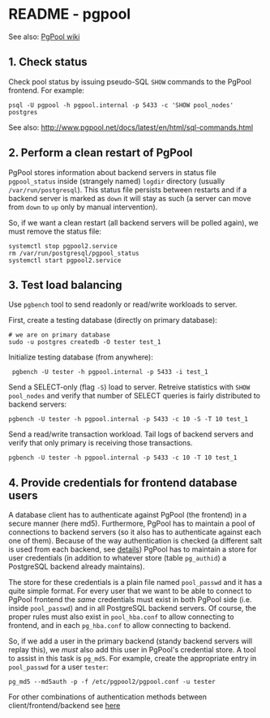 # README - pgpool

See also: [PgPool wiki](http://www.pgpool.net/mediawiki/index.php/Main_Page)

## 1. Check status

Check pool status by issuing pseudo-SQL `SHOW` commands to the PgPool frontend. For example:

    psql -U pgpool -h pgpool.internal -p 5433 -c 'SHOW pool_nodes' postgres

See also: http://www.pgpool.net/docs/latest/en/html/sql-commands.html

## 2. Perform a clean restart of PgPool

PgPool stores information about backend servers in status file `pgpool_status` inside (strangely named) `logdir` directory (usually `/var/run/postgresql`). 
This status file persists between restarts and if a backend server is marked as `down` it will stay as such (a server can move from `down` to `up` 
only by manual intervention).

So, if we want a clean restart (all backend servers will be polled again), we must remove the status file:

    systemctl stop pgpool2.service
    rm /var/run/postgresql/pgpool_status
    systemctl start pgpool2.service

## 3. Test load balancing

Use `pgbench` tool to send readonly or read/write workloads to server. 

First, create a testing database (directly on primary database):

    # we are on primary database
    sudo -u postgres createdb -O tester test_1

Initialize testing database (from anywhere):

     pgbench -U tester -h pgpool.internal -p 5433 -i test_1

Send a SELECT-only (flag `-S`) load to server. Retreive statistics with `SHOW pool_nodes` and verify that number of SELECT queries is fairly distributed to backend servers:

    pgbench -U tester -h pgpool.internal -p 5433 -c 10 -S -T 10 test_1 

Send a read/write transaction workload. Tail logs of backend servers and verify that only primary is receiving those transactions.

    pgbench -U tester -h pgpool.internal -p 5433 -c 10 -T 10 test_1 

## 4. Provide credentials for frontend database users

A database client has to authenticate against PgPool (the frontend) in a secure manner (here md5). Furthermore, PgPool has to maintain a pool of connections to backend servers (so it also has to authenticate against each one of them). Because of the way authentication is checked (a different salt is used from each backend, see [details](http://www.pgpool.net/mediawiki/index.php/FAQ#How_does_pgpool-II_handle_md5_authentication.3F)) PgPool has to maintain a store for user credentials (in addition to whatever store (table `pg_authid`) a PostgreSQL backend already maintains).

The store for these credentials is a plain file named `pool_passwd` and it has a quite simple format. For every user that we want to be able to connect to PgPool frontend the *same* credentials must exist in both PgPool side (i.e. inside `pool_passwd`) and in all PostgreSQL backend servers. Of course, the proper rules must also exist in `pool_hba.conf` to allow connecting to frontend, and in each `pg_hba.conf` to allow connecting to backend.

So, if we add a user in the primary backend (standy backend servers will replay this), we *must* also add this user in PgPool's credential store. A tool to assist in this task is `pg_md5`. For example, create the appropriate entry in `pool_passwd` for a user `tester`:

    pg_md5 --md5auth -p -f /etc/pgpool2/pgpool.conf -u tester

For other combinations of authentication methods between client/frontend/backend see [here](http://www.pgpool.net/mediawiki/index.php/FAQ#I_created_pool_hba.conf_and_pool_passwd_to_enable_md5_authentication_through_pgpool-II_but_it_does_not_work._Why.3F)

